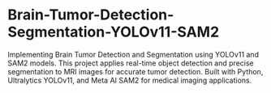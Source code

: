 # Brain-Tumor-Detection-Segmentation-YOLOv11-SAM2
Implementing Brain Tumor Detection and Segmentation using YOLOv11 and SAM2 models. This project applies real-time object detection and precise segmentation to MRI images for accurate tumor detection. Built with Python, Ultralytics YOLOv11, and Meta AI SAM2 for medical imaging applications.
